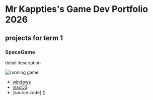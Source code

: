 # Mr Kappties's Game Dev Portfolio 2026

## projects for term 1 

### SpaceGame

detail description

![running game]()

* [windows]()
* [macOS]()
* [source code] ()
